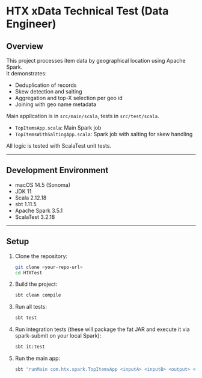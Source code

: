 # HTX xData Technical Test (Data Engineer)

## Overview

This project processes item data by geographical location using Apache Spark.  
It demonstrates:

- Deduplication of records
- Skew detection and salting
- Aggregation and top-X selection per geo id
- Joining with geo name metadata

Main application is in `src/main/scala`, tests in `src/test/scala`.

- `TopItemsApp.scala`: Main Spark job
- `TopItemsWithSaltingApp.scala`: Spark job with salting for skew handling

All logic is tested with ScalaTest unit tests.

---

## Development Environment

- macOS 14.5 (Sonoma)
- JDK 11
- Scala 2.12.18
- sbt 1.11.5
- Apache Spark 3.5.1
- ScalaTest 3.2.18

---

## Setup

1. Clone the repository:
   ```bash
   git clone <your-repo-url>
   cd HTXTest
   ```
2. Build the project:
    ```bash
    sbt clean compile
     ```

3. Run all tests:

    ```bash
    sbt test
    ```
4. Run integration tests (these will package the fat JAR and execute it via spark-submit on your
   local Spark):
    ```bash
    sbt it:test
    ```
5. Run the main app:

    ```bash
    sbt "runMain com.htx.spark.TopItemsApp <inputA> <inputB> <output> <topX>"
    ```

